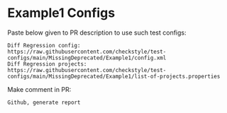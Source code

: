 # Example1 Configs
Paste below given to PR description to use such test configs:
```
Diff Regression config: https://raw.githubusercontent.com/checkstyle/test-configs/main/MissingDeprecated/Example1/config.xml
Diff Regression projects: https://raw.githubusercontent.com/checkstyle/test-configs/main/MissingDeprecated/Example1/list-of-projects.properties
```
Make comment in PR:
```
Github, generate report
```
